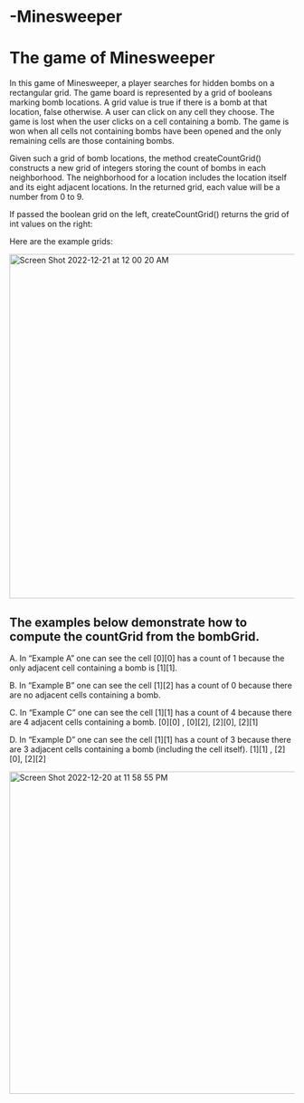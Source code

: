 # -Minesweeper
<h1>The game of Minesweeper</h1> 
<p>In this game of Minesweeper, a player searches for hidden bombs on a rectangular grid. The game board is represented by a grid of booleans marking bomb locations. A grid value is true if there is a bomb at that location, false otherwise. A user can click on any cell they choose. The game is lost when the user clicks on a cell containing a bomb. The game is won when all cells not containing bombs have been opened and the only remaining cells are those containing bombs.</p>

<p>Given such a grid of bomb locations, the method createCountGrid() constructs a new grid of integers storing the count of bombs in each neighborhood. The neighborhood for a location includes the location itself and its eight adjacent locations. In the returned grid, each value will be a number from 0 to 9.</p> 

<p>If passed the boolean grid on the left, createCountGrid() returns the grid of int values on the right:</p>

<p>Here are the example grids:</p>
<img width="609" alt="Screen Shot 2022-12-21 at 12 00 20 AM" src="https://user-images.githubusercontent.com/95479134/208825329-aec97a9a-b07d-47b6-bbdf-7f8b1c15c080.png">

<h2> The examples below demonstrate how to compute the countGrid from the bombGrid.</h2>
<p>A. In “Example A” one can see the cell [0][0] has a count of 1 because the only adjacent cell containing a bomb is [1][1]. </p>

<p>B. In “Example B” one can see the cell [1][2] has a count of 0 because there are no adjacent cells containing a bomb.</p>

<p>C. In “Example C” one can see the cell [1][1] has a count of 4 because there are 4 adjacent cells containing a bomb. [0][0] , [0][2], [2][0], [2][1]</p>

<p>D. In “Example D” one can see the cell [1][1] has a count of 3 because there are 3 adjacent cells containing a bomb (including the cell itself). [1][1] , [2][0], [2][2]</p>
<img width="570" alt="Screen Shot 2022-12-20 at 11 58 55 PM" src="https://user-images.githubusercontent.com/95479134/208825159-5327871a-bf5d-4996-abcf-67cfe7e81d00.png">

